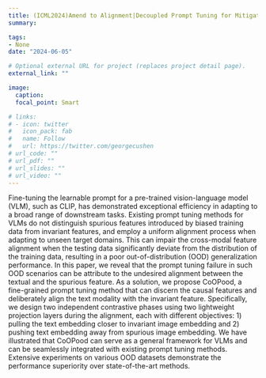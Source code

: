 ```yaml
---
title: (ICML2024)Amend to Alignment|Decoupled Prompt Tuning for Mitigating Spurious Correlation in Vision-Language Models
summary: 

tags:
- None
date: "2024-06-05"

# Optional external URL for project (replaces project detail page).
external_link: ""

image:
  caption: 
  focal_point: Smart

# links:
# - icon: twitter
#   icon_pack: fab
#   name: Follow
#   url: https://twitter.com/georgecushen
# url_code: ""
# url_pdf: ""
# url_slides: ""
# url_video: ""
---
```



Fine-tuning the learnable prompt for a pre-trained vision-language model (VLM), such as CLIP, has demonstrated exceptional efficiency in adapting to a broad range of downstream tasks. Existing prompt tuning methods for VLMs do not distinguish spurious features introduced by biased training data from invariant features, and employ a uniform alignment process when adapting to unseen target domains. This can impair the cross-modal feature alignment when the testing data significantly deviate from the distribution of the training data, resulting in a poor out-of-distribution (OOD) generalization performance. In this paper, we reveal that the prompt tuning failure in such OOD scenarios can be attribute to the undesired alignment between the textual and the spurious feature. As a solution, we propose CoOPood, a fine-grained prompt tuning method that can discern the causal features and deliberately align the text modality with the invariant feature. Specifically, we design two independent contrastive phases using two lightweight projection layers during the alignment, each with different objectives: 1) pulling the text embedding closer to invariant image embedding and 2) pushing text embedding away from spurious image embedding. We have illustrated that CoOPood can serve as a general framework for VLMs and can be seamlessly integrated with existing prompt tuning methods. Extensive experiments on various OOD datasets demonstrate the performance superiority over state-of-the-art methods.
